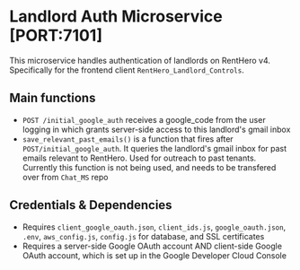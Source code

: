 
# Landlord Auth Microservice [PORT:7101]
This microservice handles authentication of landlords on RentHero v4. Specifically for the frontend client `RentHero_Landlord_Controls`.

## Main functions
- `POST /initial_google_auth` receives a google_code from the user logging in which grants server-side access to this landlord's gmail inbox <br/>
- `save_relevant_past_emails()` is a function that fires after `POST/initial_google_auth`. It queries the landlord's gmail inbox for past emails relevant to RentHero. Used for outreach to past tenants. Currently this function is not being used, and needs to be transfered over from `Chat_MS` repo<br/>

## Credentials & Dependencies
- Requires `client_google_oauth.json`, `client_ids.js`, `google_oauth.json`, `.env`, `aws_config.js`, `config.js` for database, and SSL certificates <br/>
- Requires a server-side Google OAuth account AND client-side Google OAuth account, which is set up in the Google Developer Cloud Console <br/>
